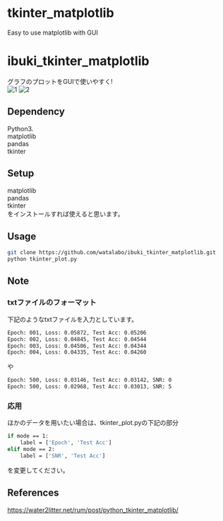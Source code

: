 # tkinter_matplotlib
Easy to use matplotlib with GUI

# ibuki_tkinter_matplotlib
グラフのプロットをGUIで使いやすく!  
![1](https://user-images.githubusercontent.com/101094516/167250324-2446efd3-0f65-4e7d-9968-034ebfae80e5.gif)
![2](https://user-images.githubusercontent.com/101094516/167250331-1dc23203-94d4-42c2-b65a-7752455119f5.gif)

## Dependency
Python3.  
matplotlib  
pandas  
tkinter  

## Setup
matplotlib  
pandas  
tkinter  
をインストールすれば使えると思います。

## Usage
```bash
git clone https://github.com/watalabo/ibuki_tkinter_matplotlib.git
python tkinter_plot.py
```

## Note
### txtファイルのフォーマット
下記のようなtxtファイルを入力としています。
```bash
Epoch: 001, Loss: 0.05872, Test Acc: 0.05206
Epoch: 002, Loss: 0.04845, Test Acc: 0.04544
Epoch: 003, Loss: 0.04506, Test Acc: 0.04344
Epoch: 004, Loss: 0.04335, Test Acc: 0.04260
```
や
```bash
Epoch: 500, Loss: 0.03146, Test Acc: 0.03142, SNR: 0
Epoch: 500, Loss: 0.02968, Test Acc: 0.03013, SNR: 5
```
### 応用
ほかのデータを用いたい場合は、tkinter_plot.pyの下記の部分
```bash
if mode == 1:
    label = ['Epoch', 'Test Acc']
elif mode == 2:
    label = ['SNR', 'Test Acc']
```
を変更してください。

## References
<https://water2litter.net/rum/post/python_tkinter_matplotlib/>
